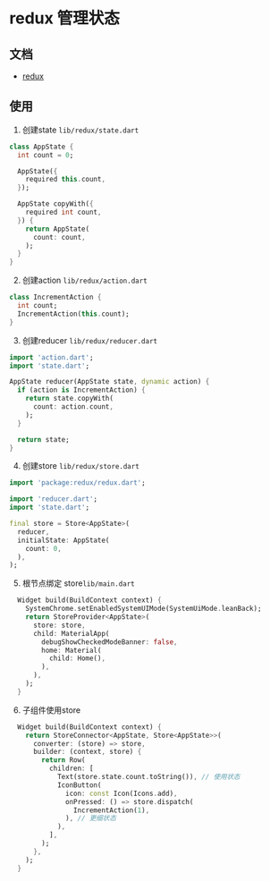 # redux 管理状态

## 文档

- [redux](https://pub.dev/packages/redux)

## 使用

1. 创建state `lib/redux/state.dart`

```dart
class AppState {
  int count = 0;

  AppState({
    required this.count,
  });

  AppState copyWith({
    required int count,
  }) {
    return AppState(
      count: count,
    );
  }
}


```

2. 创建action `lib/redux/action.dart`

```dart
class IncrementAction {
  int count;
  IncrementAction(this.count);
}
```

3. 创建reducer `lib/redux/reducer.dart`

```dart
import 'action.dart';
import 'state.dart';

AppState reducer(AppState state, dynamic action) {
  if (action is IncrementAction) {
    return state.copyWith(
      count: action.count,
    );
  }

  return state;
}

```

4. 创建store `lib/redux/store.dart`

```dart
import 'package:redux/redux.dart';

import 'reducer.dart';
import 'state.dart';

final store = Store<AppState>(
  reducer,
  initialState: AppState(
    count: 0,
  ),
);
```

5. 根节点绑定 store`lib/main.dart`

```dart
  Widget build(BuildContext context) {
    SystemChrome.setEnabledSystemUIMode(SystemUiMode.leanBack);
    return StoreProvider<AppState>(
      store: store,
      child: MaterialApp(
        debugShowCheckedModeBanner: false,
        home: Material(
          child: Home(),
        ),
      ),
    );
  }
```

6. 子组件使用store

```dart
  Widget build(BuildContext context) {
    return StoreConnector<AppState, Store<AppState>>(
      converter: (store) => store,
      builder: (context, store) {
        return Row(
          children: [
            Text(store.state.count.toString()), // 使用状态
            IconButton(
              icon: const Icon(Icons.add),
              onPressed: () => store.dispatch(
                IncrementAction(1),
              ), // 更细状态
            ),
          ],
        );
      },
    );
  }
```
